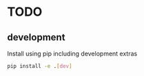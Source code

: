 TODO
====


development
-----------

Install using pip including development extras

```sh
pip install -e .[dev]
```
